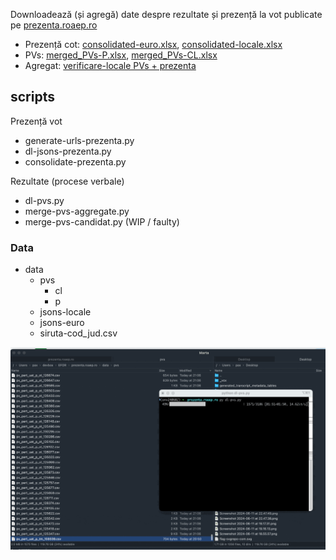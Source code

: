 Downloadează (și agregă) date despre rezultate și prezență la vot publicate pe [prezenta.roaep.ro](https://prezenta.roaep.ro/) 


- Prezență cot: [consolidated-euro.xlsx](https://docs.google.com/spreadsheets/d/1Rynf1Ns5H1-j0RVtdlvD71mYWL09_B4i/edit?usp=sharing&ouid=110866595781073302984&rtpof=true&sd=true), [consolidated-locale.xlsx](https://docs.google.com/spreadsheets/d/1Ryn5gShIYUN3hjcrSUZurkZBfEQJVHyA/edit?usp=drive_link&ouid=110866595781073302984&rtpof=true&sd=true)    
- PVs: [merged_PVs-P.xlsx](https://docs.google.com/spreadsheets/d/1S3PElBlxZGO22MOKjIYMwgUXbU2aDesb/edit?usp=drive_link&ouid=110866595781073302984&rtpof=true&sd=true),  [merged_PVs-CL.xlsx](https://docs.google.com/spreadsheets/d/1S3XHrOXdW9_zKNLUrvcXnLm8oLHMINzm/edit?usp=sharing&ouid=110866595781073302984&rtpof=true&sd=true)  
- Agregat: [verificare-locale PVs + prezenta](https://docs.google.com/spreadsheets/d/1S4K92YJPrIUTOYLAEWafUJvKp04XojPg/edit?gid=1765616260)

## scripts

Prezență vot
- generate-urls-prezenta.py
- dl-jsons-prezenta.py
- consolidate-prezenta.py

Rezultate (procese verbale)
- dl-pvs.py
- merge-pvs-aggregate.py
- merge-pvs-candidat.py (WIP / faulty)


### Data
- data
    - pvs
        - cl
        - p
    - jsons-locale
    - jsons-euro
    - siruta-cod_jud.csv

![dl data](assets/dl-prezenta.aep.ro.gif)